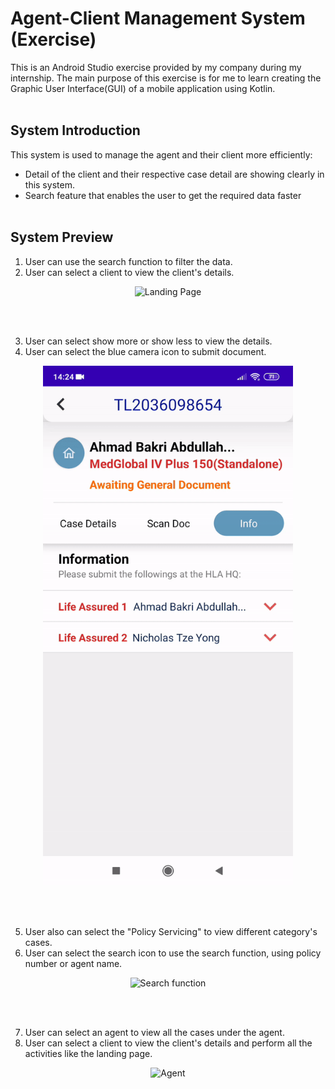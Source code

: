 # Agent-Client Management System (Exercise)
This is an Android Studio exercise provided by my company during my internship. The main purpose of this exercise is for me to learn creating the Graphic User Interface(GUI) of a mobile application using Kotlin.
<br></br>

## System Introduction
This system is used to manage the agent and their client more efficiently:
* Detail of the client and their respective case detail are showing clearly in this system. 
* Search feature that enables the user to get the required data faster
<br></br>


## System Preview
1. User can use the search function to filter the data. 
2. User can select a client to view the client's details.
<p align="center">
  <img alt="Landing Page" src="https://github.com/ChooiChunWei/Agent-Client-Management-System-Exercise/blob/master/GIF/Landing%20Page.gif" width="400" height="auto"/>
</p>
<br></br>

3. User can select show more or show less to view the details.
4. User can select the blue camera icon to submit document. 
<p align="center">
  <img alt="Submit function" src="https://github.com/ChooiChunWei/Agent-Client-Management-System-Exercise/blob/master/GIF/Submit%20Function.gif" width="400" height="auto"/>
</p>
<br></br>

5. User also can select the "Policy Servicing" to view different category's cases.
6. User can select the search icon to use the search function, using policy number or agent name.
<p align="center">
  <img alt="Search function" src="https://github.com/ChooiChunWei/Agent-Client-Management-System-Exercise/blob/master/GIF/Search%20Function.gif" width="400" height="auto"/>
</p>
<br></br>

7. User can select an agent to view all the cases under the agent.
8. User can select a client to view the client's details and perform all the activities like the landing page.
<p align="center">
  <img alt="Agent" src="https://github.com/ChooiChunWei/Agent-Client-Management-System-Exercise/blob/master/GIF/Agent.gif" width="400" height="auto"/>
 </p>
